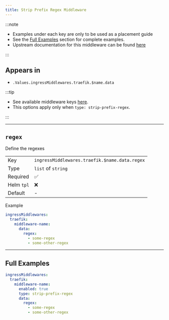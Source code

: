 ```yaml
---
title: Strip Prefix Regex Middleware
---
```


:::note

- Examples under each key are only to be used as a placement guide
- See the [Full Examples](/truecharts-common/middlewares/traefik/strip-prefix-regex#full-examples) section for complete examples.
- Upstream documentation for this middleware can be found [here](https://doc.traefik.io/traefik/middlewares/http/stripprefixregex)

:::

## Appears in

- `.Values.ingressMiddlewares.traefik.$name.data`

:::tip

- See available middleware keys [here](/truecharts-common/middlewares).
- This options apply only when `type: strip-prefix-regex`.

:::

---

## `regex`

Define the regexes

|            |                                               |
| ---------- | --------------------------------------------- |
| Key        | `ingressMiddlewares.traefik.$name.data.regex` |
| Type       | `list` of `string`                            |
| Required   | ✅                                             |
| Helm `tpl` | ❌                                             |
| Default    | -                                             |

Example

```yaml
ingressMiddlewares:
  traefik:
    middleware-name:
      data:
        regex:
          - some-regex
          - some-other-regex
```

---

## Full Examples

```yaml
ingressMiddlewares:
  traefik:
    middleware-name:
      enabled: true
      type: strip-prefix-regex
      data:
        regex:
          - some-regex
          - some-other-regex
```
